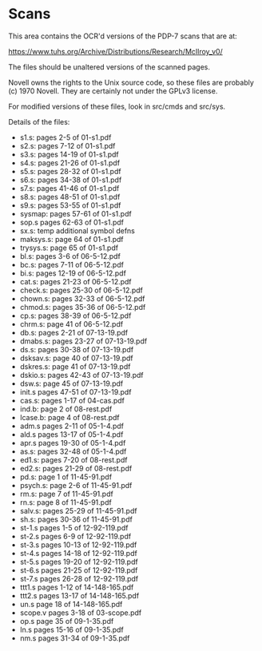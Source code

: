 

# Scans

This area contains the OCR'd versions of the PDP-7 scans that are at:

https://www.tuhs.org/Archive/Distributions/Research/McIlroy_v0/

The files should be unaltered versions of the scanned pages.

Novell owns the rights to the Unix source code, so these files are probably
(c) 1970 Novell. They are certainly not under the GPLv3 license.

For modified versions of these files, look in src/cmds and src/sys.

Details of the files:

* s1.s: pages 2-5    of 01-s1.pdf
* s2.s: pages 7-12   of 01-s1.pdf
* s3.s: pages 14-19  of 01-s1.pdf
* s4.s: pages 21-26  of 01-s1.pdf
* s5.s: pages 28-32  of 01-s1.pdf
* s6.s: pages 34-38  of 01-s1.pdf
* s7.s: pages 41-46  of 01-s1.pdf
* s8.s: pages 48-51  of 01-s1.pdf
* s9.s: pages 53-55  of 01-s1.pdf
* sysmap: pages 57-61 of 01-s1.pdf
* sop.s pages 62-63  of 01-s1.pdf
* sx.s: temp additional symbol defns
* maksys.s: page 64  of 01-s1.pdf
* trysys.s: page 65  of 01-s1.pdf
* bl.s:    pages 3-6   of 06-5-12.pdf
* bc.s:    pages 7-11  of 06-5-12.pdf
* bi.s:    pages 12-19 of 06-5-12.pdf
* cat.s:   pages 21-23 of 06-5-12.pdf
* check.s: pages 25-30 of 06-5-12.pdf
* chown.s: pages 32-33 of 06-5-12.pdf
* chmod.s: pages 35-36 of 06-5-12.pdf
* cp.s:    pages 38-39 of 06-5-12.pdf
* chrm.s:  page  41    of 06-5-12.pdf
* db.s:     pages 2-21  of 07-13-19.pdf
* dmabs.s:  pages 23-27 of 07-13-19.pdf
* ds.s:     pages 30-38 of 07-13-19.pdf
* dsksav.s: page  40    of 07-13-19.pdf
* dskres.s: page  41    of 07-13-19.pdf
* dskio.s:  pages 42-43 of 07-13-19.pdf
* dsw.s:    page  45    of 07-13-19.pdf
* init.s    pages 47-51 of 07-13-19.pdf
* cas.s: pages 1-17 of 04-cas.pdf
* ind.b:   page 2 of 08-rest.pdf
* lcase.b: page 4 of 08-rest.pdf
* adm.s pages 2-11  of 05-1-4.pdf
* ald.s pages 13-17 of 05-1-4.pdf
* apr.s pages 19-30 of 05-1-4.pdf
* as.s: pages 32-48 of 05-1-4.pdf
* ed1.s: pages 7-20 of 08-rest.pdf
* ed2.s: pages 21-29 of 08-rest.pdf
* pd.s: page 1 of 11-45-91.pdf
* psych.s: page 2-6 of 11-45-91.pdf
* rm.s: page 7 of 11-45-91.pdf
* rn.s: page 8 of 11-45-91.pdf
* salv.s: pages 25-29 of 11-45-91.pdf
* sh.s: pages 30-36 of 11-45-91.pdf
* st-1.s pages 1-5 of 12-92-119.pdf
* st-2.s pages 6-9 of 12-92-119.pdf
* st-3.s pages 10-13 of 12-92-119.pdf
* st-4.s pages 14-18 of 12-92-119.pdf
* st-5.s pages 19-20 of 12-92-119.pdf
* st-6.s pages 21-25 of 12-92-119.pdf
* st-7.s pages 26-28 of 12-92-119.pdf
* ttt1.s pages 1-12 of 14-148-165.pdf
* ttt2.s pages 13-17 of 14-148-165.pdf
* un.s page 18 of 14-148-165.pdf
* scope.v pages 3-18 of 03-scope.pdf
* op.s page 35 of 09-1-35.pdf
* ln.s pages 15-16 of 09-1-35.pdf
* nm.s pages 31-34 of 09-1-35.pdf
